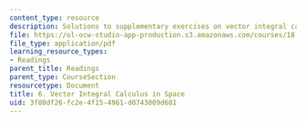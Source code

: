 ```yaml
---
content_type: resource
description: Solutions to supplementary exercises on vector integral calculus in space.
file: https://ol-ocw-studio-app-production.s3.amazonaws.com/courses/18-02-multivariable-calculus-fall-2007/3f80df26fc2e4f154961d0743009d681_vec_int_calc_sol.pdf
file_type: application/pdf
learning_resource_types:
- Readings
parent_title: Readings
parent_type: CourseSection
resourcetype: Document
title: 6. Vector Integral Calculus in Space
uid: 3f80df26-fc2e-4f15-4961-d0743009d681
---
```

